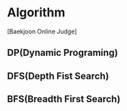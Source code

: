 # Algorithm
[Baekjoon Online Judge] 
## DP(Dynamic Programing)
## DFS(Depth Fist Search)
## BFS(Breadth First Search)
